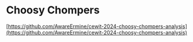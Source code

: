 # Choosy Chompers 

[https://github.com/AwareErmine/cewit-2024-choosy-chompers-analysis](https://github.com/AwareErmine/cewit-2024-choosy-chompers-analysis)
